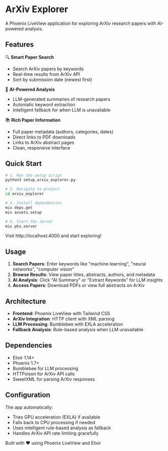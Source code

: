 # ArXiv Explorer

A Phoenix LiveView application for exploring ArXiv research papers with AI-powered analysis.

## Features

🔍 **Smart Paper Search**
- Search ArXiv papers by keywords
- Real-time results from ArXiv API
- Sort by submission date (newest first)

🤖 **AI-Powered Analysis**
- LLM-generated summaries of research papers
- Automatic keyword extraction
- Intelligent fallback for when LLM is unavailable

📚 **Rich Paper Information**
- Full paper metadata (authors, categories, dates)
- Direct links to PDF downloads
- Links to ArXiv abstract pages
- Clean, responsive interface

## Quick Start

```bash
# 1. Run the setup script
python3 setup_arxiv_explorer.py

# 2. Navigate to project
cd arxiv_explorer

# 3. Install dependencies
mix deps.get
mix assets.setup

# 4. Start the server
mix phx.server
```

Visit http://localhost:4000 and start exploring!

## Usage

1. **Search Papers**: Enter keywords like "machine learning", "neural networks", "computer vision"
2. **Browse Results**: View paper titles, abstracts, authors, and metadata
3. **AI Analysis**: Click "AI Summary" or "Extract Keywords" for LLM insights
4. **Access Papers**: Download PDFs or view full abstracts on ArXiv

## Architecture

- **Frontend**: Phoenix LiveView with Tailwind CSS
- **ArXiv Integration**: HTTP client with XML parsing
- **LLM Processing**: Bumblebee with EXLA acceleration
- **Fallback Analysis**: Rule-based analysis when LLM unavailable

## Dependencies

- Elixir 1.14+
- Phoenix 1.7+
- Bumblebee for LLM processing
- HTTPoison for ArXiv API calls
- SweetXML for parsing ArXiv responses

## Configuration

The app automatically:
- Tries GPU acceleration (EXLA) if available
- Falls back to CPU processing if needed
- Uses intelligent rule-based analysis as fallback
- Handles ArXiv API rate limiting gracefully

Built with ❤️ using Phoenix LiveView and Elixir
